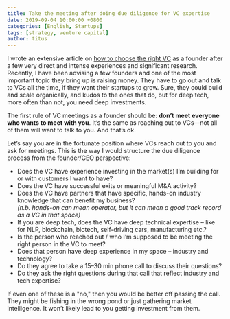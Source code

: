 ```yaml
---
title: Take the meeting after doing due diligence for VC expertise
date: 2019-09-04 10:00:00 +0800
categories: [English, Startups]
tags: [strategy, venture capital]
author: titus
---
```


I wrote an extensive article on [how to choose the right VC](/posts/how-to-choose-the-right-investors) as a founder after a few very direct and intense experiences and significant research. Recently, I have been advising a few founders and one of the most important topic they bring up is raising money. They have to go out and talk to VCs all the time, if they want their startups to grow. Sure, they could build and scale organically, and kudos to the ones that do, but for deep tech, more often than not, you need deep investments.

The first rule of VC meetings as a founder should be: **don’t meet everyone who wants to meet with you**. It’s the same as reaching out to VCs—not all of them will want to talk to you. And that’s ok.

Let’s say you are in the fortunate position where VCs reach out to you and ask for meetings. This is the way I would structure the due diligence process from the founder/CEO perspective:

- Does the VC have experience investing in the market(s) I’m building for or with customers I want to have?
- Does the VC have successful exits or meaningful M&A activity?
- Does the VC have partners that have specific, hands-on industry knowledge that can benefit my business?  
  *(n.b. hands-on can mean operator, but it can mean a good track record as a VC in that space)*
- If you are deep tech, does the VC have deep technical expertise – like for NLP, blockchain, biotech, self-driving cars, manufacturing etc.?
- Is the person who reached out / who I’m supposed to be meeting the right person in the VC to meet?
- Does that person have deep experience in my space – industry and technology?
- Do they agree to take a 15–30 min phone call to discuss their questions?
- Do they ask the right questions during that call that reflect industry and tech expertise?

If even one of these is a "no," then you would be better off passing the call. They might be fishing in the wrong pond or just gathering market intelligence. It won’t likely lead to you getting investment from them.
